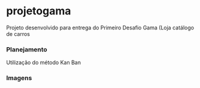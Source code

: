 # projetogama
Projeto desenvolvido para entrega do Primeiro Desafio Gama (Loja catálogo de carros

### Planejamento

Utilização do método Kan Ban

### Imagens

